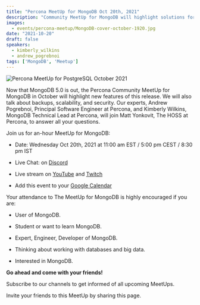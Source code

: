 ```yaml
---
title: "Percona MeetUp for MongoDB Oct 20th, 2021"
description: "Community MeetUp for MongoDB will highlight solutions for your common problems with MongoDB including backups, scalability, security and also some MongoDB5.0 features"
images:
  - events/percona-meetup/MongoDB-cover-october-1920.jpg
date: "2021-10-20"
draft: false
speakers:
  - kimberly_wilkins
  - andrew_pogrebnoi
tags: ['MongoDB', 'Meetup']
---
```


![Percona MeetUp for PostgreSQL October 2021](events/percona-meetup/MongoDB-cover-october-1920.jpg)

Now that MongoDB 5.0 is out, the Percona Community MeetUp for MongoDB in October will highlight new features of this release. We will also talk about backups, scalability, and security. Our experts, Andrew Pogrebnoi, Principal Software Engineer at Percona, and Kimberly Wilkins, MongoDB Technical Lead at Percona, will join Matt Yonkovit, The HOSS at Percona, to answer all your questions.

Join us for an-hour MeetUp for MongoDB:

* Date: Wednesday Oct 20th, 2021 at 11:00 am EST / 5:00 pm CEST / 8:30 pm IST

* Live Chat: on [Discord](http://per.co.na/discord)

* Live stream on [YouTube](https://www.youtube.com/watch?v=YnQu2Ock2d8) and [Twitch](https://www.twitch.tv/perconacommunity)

* Add this event to your [Google Calendar](https://calendar.google.com/event?action=TEMPLATE&tmeid=NThiMGw5Mmw0azkzZzc3a2s5ajZvMGNvcnVfMjAyMTEwMjBUMTUwMDAwWiBjX3A3ZmF2NGNzaWk1ajV2ZHNvaGkwcTh2aTQ4QGc&tmsrc=c_p7fav4csii5j5vdsohi0q8vi48%40group.calendar.google.com&scp=ALL)


Your attendance to The MeetUp for MongoDB is highly encouraged if you are:

* User of MongoDB.

* Student or want to learn MongoDB.

* Expert, Engineer, Developer of MongoDB.

* Thinking about working with databases and big data.

* Interested in MongoDB.


**Go ahead and come with your friends!**

Subscribe to our channels to get informed of all upcoming MeetUps.

Invite your friends to this MeetUp by sharing this page.


